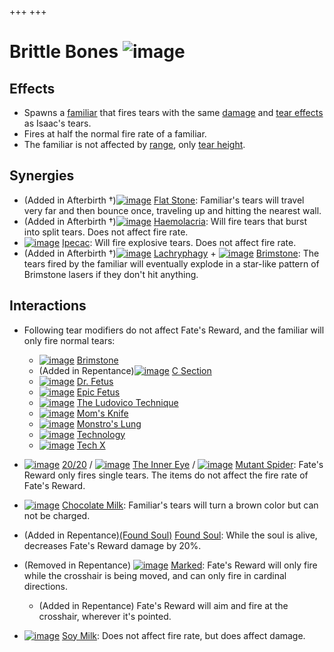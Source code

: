 +++
+++

 # Brittle Bones ![image](/image/Brittle_Bones.png) 


Effects
---------


* Spawns a [familiar](/wiki/Familiar "Familiar") that fires tears with the same [damage](/wiki/Damage "Damage") and [tear effects](/wiki/Tear_effects "Tear effects") as Isaac's tears.
* Fires at half the normal fire rate of a familiar.
* The familiar is not affected by [range](/wiki/Range "Range"), only [tear height](/wiki/Tear_height "Tear height").


Synergies
-----------


* (Added in Afterbirth †)[![image](/image/Flat_Stone.png)](/wiki/Flat_Stone "Flat Stone") [Flat Stone](/wiki/Flat_Stone "Flat Stone"): Familiar's tears will travel very far and then bounce once, traveling up and hitting the nearest wall.
* (Added in Afterbirth †)[![image](/image/Haemolacria.png)](/wiki/Haemolacria "Haemolacria") [Haemolacria](/wiki/Haemolacria "Haemolacria"): Will fire tears that burst into split tears. Does not affect fire rate.
* [![image](/image/Ipecac.png)](/wiki/Ipecac "Ipecac") [Ipecac](/wiki/Ipecac "Ipecac"): Will fire explosive tears. Does not affect fire rate.
* (Added in Afterbirth †)[![image](/image/Lachryphagy.png)](/wiki/Lachryphagy "Lachryphagy") [Lachryphagy](/wiki/Lachryphagy "Lachryphagy") + [![image](/image/Brimstone.png)](/wiki/Brimstone "Brimstone") [Brimstone](/wiki/Brimstone "Brimstone"): The tears fired by the familiar will eventually explode in a star-like pattern of Brimstone lasers if they don't hit anything.


Interactions
--------------


* Following tear modifiers do not affect Fate's Reward, and the familiar will only fire normal tears:
	+ [![image](/image/Brimstone.png)](/wiki/Brimstone "Brimstone") [Brimstone](/wiki/Brimstone "Brimstone")
	+ (Added in Repentance)[![image](/image/C_Section.png)](/wiki/C_Section "C Section") [C Section](/wiki/C_Section "C Section")
	+ [![image](/image/Dr._Fetus.png)](/wiki/Dr._Fetus "Dr. Fetus") [Dr. Fetus](/wiki/Dr._Fetus "Dr. Fetus")
	+ [![image](/image/Epic_Fetus.png)](/wiki/Epic_Fetus "Epic Fetus") [Epic Fetus](/wiki/Epic_Fetus "Epic Fetus")
	+ [![image](/image/The_Ludovico_Technique.png)](/wiki/The_Ludovico_Technique "The Ludovico Technique") [The Ludovico Technique](/wiki/The_Ludovico_Technique "The Ludovico Technique")
	+ [![image](/image/Mom%27s_Knife.png)](/wiki/Mom%27s_Knife "Mom's Knife") [Mom's Knife](/wiki/Mom%27s_Knife "Mom's Knife")
	+ [![image](/image/Monstro%27s_Lung.png)](/wiki/Monstro%27s_Lung "Monstro's Lung") [Monstro's Lung](/wiki/Monstro%27s_Lung "Monstro's Lung")
	+ [![image](/image/Technology.png)](/wiki/Technology "Technology") [Technology](/wiki/Technology "Technology")
	+ [![image](/image/Tech_X.png)](/wiki/Tech_X "Tech X") [Tech X](/wiki/Tech_X "Tech X")


* [![image](/image/20/20.png)](/wiki/20/20 "20/20") [20/20](/wiki/20/20 "20/20") / [![image](/image/The_Inner_Eye.png)](/wiki/The_Inner_Eye "The Inner Eye") [The Inner Eye](/wiki/The_Inner_Eye "The Inner Eye") / [![image](/image/Mutant_Spider.png)](/wiki/Mutant_Spider "Mutant Spider") [Mutant Spider](/wiki/Mutant_Spider "Mutant Spider"): Fate's Reward only fires single tears. The items do not affect the fire rate of Fate's Reward.
* [![image](/image/Chocolate_Milk.png)](/wiki/Chocolate_Milk "Chocolate Milk") [Chocolate Milk](/wiki/Chocolate_Milk "Chocolate Milk"): Familiar's tears will turn a brown color but can not be charged.
* (Added in Repentance)[(Found Soul)](/wiki/Found_Soul "Found Soul") [Found Soul](/wiki/Found_Soul "Found Soul"): While the soul is alive, decreases Fate's Reward damage by 20%.
* (Removed in Repentance) [![image](/image/Marked.png)](/wiki/Marked "Marked") [Marked](/wiki/Marked "Marked"): Fate's Reward will only fire while the crosshair is being moved, and can only fire in cardinal directions.
	+ (Added in Repentance) Fate's Reward will aim and fire at the crosshair, wherever it's pointed.
* [![image](/image/Soy_Milk.png)](/wiki/Soy_Milk "Soy Milk") [Soy Milk](/wiki/Soy_Milk "Soy Milk"): Does not affect fire rate, but does affect damage.


